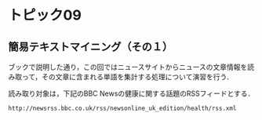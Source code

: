 # トピック09

## 簡易テキストマイニング（その１）
ブックで説明した通り，この回ではニュースサイトからニュースの文章情報を読み取って，その文章に含まれる単語を集計する処理について演習を行う．

読み取り対象は，下記のBBC Newsの健康に関する話題のRSSフィードとする．
```
http://newsrss.bbc.co.uk/rss/newsonline_uk_edition/health/rss.xml
```
